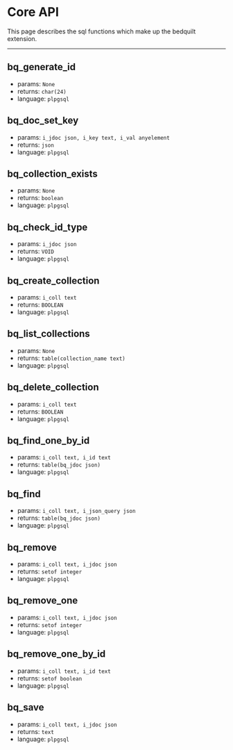 # Core API

This page describes the sql functions which make up the bedquilt extension.


---- ---- ---- ----




## bq\_generate\_id 

- params: `None`
- returns: `char(24)`
- language: `plpgsql`




## bq\_doc\_set\_key

- params: `i_jdoc json, i_key text, i_val anyelement`
- returns: `json`
- language: `plpgsql`




## bq\_collection\_exists 

- params: `None`
- returns: `boolean`
- language: `plpgsql`




## bq\_check\_id\_type

- params: `i_jdoc json`
- returns: `VOID`
- language: `plpgsql`




## bq\_create\_collection

- params: `i_coll text`
- returns: `BOOLEAN`
- language: `plpgsql`




## bq\_list\_collections

- params: `None`
- returns: `table(collection_name text)`
- language: `plpgsql`




## bq\_delete\_collection

- params: `i_coll text`
- returns: `BOOLEAN`
- language: `plpgsql`




## bq\_find\_one\_by\_id

- params: `i_coll text, i_id text`
- returns: `table(bq_jdoc json)`
- language: `plpgsql`




## bq\_find

- params: `i_coll text, i_json_query json`
- returns: `table(bq_jdoc json)`
- language: `plpgsql`




## bq\_remove

- params: `i_coll text, i_jdoc json`
- returns: `setof integer`
- language: `plpgsql`




## bq\_remove\_one

- params: `i_coll text, i_jdoc json`
- returns: `setof integer`
- language: `plpgsql`




## bq\_remove\_one\_by\_id

- params: `i_coll text, i_id text`
- returns: `setof boolean`
- language: `plpgsql`




## bq\_save

- params: `i_coll text, i_jdoc json`
- returns: `text`
- language: `plpgsql`



